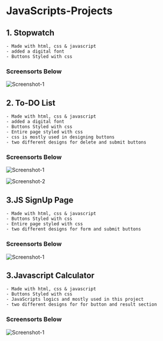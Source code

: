 # JavaScripts-Projects

## 1. Stopwatch 
    - Made with html, css & javascript 
    - added a digital font
    - Buttons Styled with css

### Screensorts Below

![Screenshot-1](https://github.com/itsarraj/JavaScripts-Projects/blob/master/Stopwatch/img/stopwatch.png)


## 2. To-DO List 
    - Made with html, css & javascript 
    - added a digital font
    - Buttons Styled with css
    - Entire page styled with css 
    - css is mostly used in designing buttons 
    - two different designs for delete and submit buttons

### Screensorts Below

![Screenshot-1](https://github.com/itsarraj/JavaScripts-Projects/blob/master/To-Do%20List/img/To-Do%20List.PNG)

![Screenshot-2](https://github.com/itsarraj/JavaScripts-Projects/blob/master/To-Do%20List/img/To-Do%20List%20With%20Tasks.PNG)


## 3.JS SignUp Page
    - Made with html, css & javascript 
    - Buttons Styled with css
    - Entire page styled with css 
    - two different designs for form and submit buttons

### Screensorts Below

![Screenshot-1](https://github.com/itsarraj/JavaScripts-Projects/blob/master/Js%20SignUp%20Page/img/JS%20SignUp%20Page.PNG)
 

## 3.Javascript Calculator
    - Made with html, css & javascript 
    - Buttons Styled with css
    - JavaScripts logics and mostly used in this project  
    - two different designs for for button and result section

### Screensorts Below
![Screenshot-1](https://github.com/itsarraj/JavaScripts-Projects/blob/master/Javascript%20Calculator/img/Calc.PNG)

